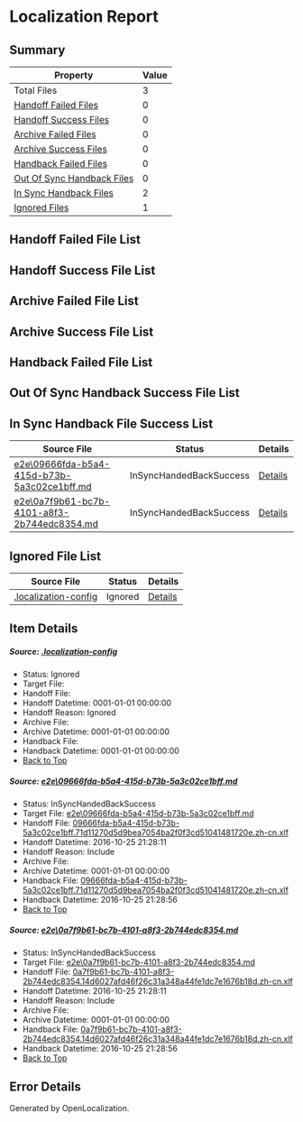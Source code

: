 # <a name='report-top'></a> Localization Report

## Summary
 Property | Value 
 -------- | ----- 
 Total Files | 3
[ Handoff Failed Files ](#handoff-failed-list)| 0
[ Handoff Success Files ](#handoff-success-list)| 0
[ Archive Failed Files ](#archive-failed-list)| 0
[ Archive Success Files ](#archive-success-list)| 0
[ Handback Failed Files ](#handback-failed-list)| 0
[ Out Of Sync Handback Files ](#outofsync-handback-success-list)| 0
[ In Sync Handback Files ](#insync-handback-success-list)| 2
[ Ignored Files ](#ignored-list)| 1

## <a name='handoff-failed-list'></a> Handoff Failed File List

## <a name='handoff-success-list'></a> Handoff Success File List

## <a name='archive-failed-list'></a> Archive Failed File List

## <a name='archive-success-list'></a> Archive Success File List

## <a name='handback-failed-list'></a> Handback Failed File List

## <a name='outofsync-handback-success-list'></a> Out Of Sync Handback Success File List

## <a name='insync-handback-success-list'></a> In Sync Handback File Success List
 Source File | Status | Details 
 ----------- | ------ | ------- 
 [e2e\09666fda-b5a4-415d-b73b-5a3c02ce1bff.md](https://github.com/OpenLocalizationTestOrg/ol-test0/blob/11e2c22d67d4182c851a8e72056bfd6bec40b887/e2e/09666fda-b5a4-415d-b73b-5a3c02ce1bff.md) | InSyncHandedBackSuccess | [Details](#96d8d11666def2d59b39c9e2951a80ab914462731)
 [e2e\0a7f9b61-bc7b-4101-a8f3-2b744edc8354.md](https://github.com/OpenLocalizationTestOrg/ol-test0/blob/11e2c22d67d4182c851a8e72056bfd6bec40b887/e2e/0a7f9b61-bc7b-4101-a8f3-2b744edc8354.md) | InSyncHandedBackSuccess | [Details](#ee9d8abe284a9938cbe4ecaf8a942c0649ac29252)

## <a name='ignored-list'></a> Ignored File List
 Source File | Status | Details 
 ----------- | ------ | ------- 
 [.localization-config](https://github.com/OpenLocalizationTestOrg/ol-test0/blob/11e2c22d67d4182c851a8e72056bfd6bec40b887/.localization-config) | Ignored | [Details](#c268a05ecaa7ec85942ed632c29928ee5bd6da8d0)

## Item Details
##### <a name='c268a05ecaa7ec85942ed632c29928ee5bd6da8d0'></a> Source: [.localization-config](https://github.com/OpenLocalizationTestOrg/ol-test0/blob/11e2c22d67d4182c851a8e72056bfd6bec40b887/.localization-config)
* Status: Ignored
* Target File: 
* Handoff File: 
* Handoff Datetime: 0001-01-01 00:00:00
* Handoff Reason: Ignored
* Archive File: 
* Archive Datetime: 0001-01-01 00:00:00
* Handback File: 
* Handback Datetime: 0001-01-01 00:00:00
* [Back to Top](#report-top)

##### <a name='96d8d11666def2d59b39c9e2951a80ab914462731'></a> Source: [e2e\09666fda-b5a4-415d-b73b-5a3c02ce1bff.md](https://github.com/OpenLocalizationTestOrg/ol-test0/blob/11e2c22d67d4182c851a8e72056bfd6bec40b887/e2e/09666fda-b5a4-415d-b73b-5a3c02ce1bff.md)
* Status: InSyncHandedBackSuccess
* Target File: [e2e\09666fda-b5a4-415d-b73b-5a3c02ce1bff.md](https://github.com/OpenLocalizationTestOrg/ol-test0-zhcn/blob/0503bbb68ce846ac1f38fd658f7697f7c7dff8fb/e2e/09666fda-b5a4-415d-b73b-5a3c02ce1bff.md)
* Handoff File: [09666fda-b5a4-415d-b73b-5a3c02ce1bff.71d11270d5d9bea7054ba2f0f3cd51041481720e.zh-cn.xlf](https://github.com/OpenLocalizationTestOrg/ol-test0-handoff/blob/c8b5a52d7ebc46f60c887265aceb9e683173bd16/ol-handoff/OpenLocalizationTestOrg/ol-test0-zhcn/shujia/ht/09666fda-b5a4-415d-b73b-5a3c02ce1bff.71d11270d5d9bea7054ba2f0f3cd51041481720e.zh-cn.xlf)
* Handoff Datetime: 2016-10-25 21:28:11
* Handoff Reason: Include
* Archive File: 
* Archive Datetime: 0001-01-01 00:00:00
* Handback File: [09666fda-b5a4-415d-b73b-5a3c02ce1bff.71d11270d5d9bea7054ba2f0f3cd51041481720e.zh-cn.xlf](https://github.com/OpenLocalizationTestOrg/ol-test0-handback/blob/b6ab5c78b39406439992ad706d51d582078d84f7/ol-handback/OpenLocalizationTestOrg/ol-test0-zhcn/shujia/ht/09666fda-b5a4-415d-b73b-5a3c02ce1bff.71d11270d5d9bea7054ba2f0f3cd51041481720e.zh-cn.xlf)
* Handback Datetime: 2016-10-25 21:28:56
* [Back to Top](#report-top)

##### <a name='ee9d8abe284a9938cbe4ecaf8a942c0649ac29252'></a> Source: [e2e\0a7f9b61-bc7b-4101-a8f3-2b744edc8354.md](https://github.com/OpenLocalizationTestOrg/ol-test0/blob/11e2c22d67d4182c851a8e72056bfd6bec40b887/e2e/0a7f9b61-bc7b-4101-a8f3-2b744edc8354.md)
* Status: InSyncHandedBackSuccess
* Target File: [e2e\0a7f9b61-bc7b-4101-a8f3-2b744edc8354.md](https://github.com/OpenLocalizationTestOrg/ol-test0-zhcn/blob/0503bbb68ce846ac1f38fd658f7697f7c7dff8fb/e2e/0a7f9b61-bc7b-4101-a8f3-2b744edc8354.md)
* Handoff File: [0a7f9b61-bc7b-4101-a8f3-2b744edc8354.14d6027afd46f26c31a348a44fe1dc7e1676b18d.zh-cn.xlf](https://github.com/OpenLocalizationTestOrg/ol-test0-handoff/blob/c8b5a52d7ebc46f60c887265aceb9e683173bd16/ol-handoff/OpenLocalizationTestOrg/ol-test0-zhcn/shujia/ht/0a7f9b61-bc7b-4101-a8f3-2b744edc8354.14d6027afd46f26c31a348a44fe1dc7e1676b18d.zh-cn.xlf)
* Handoff Datetime: 2016-10-25 21:28:11
* Handoff Reason: Include
* Archive File: 
* Archive Datetime: 0001-01-01 00:00:00
* Handback File: [0a7f9b61-bc7b-4101-a8f3-2b744edc8354.14d6027afd46f26c31a348a44fe1dc7e1676b18d.zh-cn.xlf](https://github.com/OpenLocalizationTestOrg/ol-test0-handback/blob/b6ab5c78b39406439992ad706d51d582078d84f7/ol-handback/OpenLocalizationTestOrg/ol-test0-zhcn/shujia/ht/0a7f9b61-bc7b-4101-a8f3-2b744edc8354.14d6027afd46f26c31a348a44fe1dc7e1676b18d.zh-cn.xlf)
* Handback Datetime: 2016-10-25 21:28:56
* [Back to Top](#report-top)


## Error Details

Generated by OpenLocalization.
